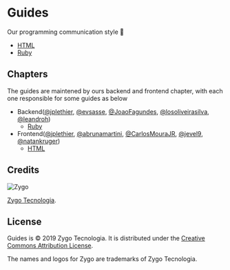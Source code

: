 Guides
======

Our programming communication style 🐜

* [HTML](./style/html)
* [Ruby](./style/ruby)

Chapters
-------

The guides are maintened by ours backend and frontend chapter, with each one responsible for some guides as below

* Backend([@jplethier](https://github.com/jplethier), [@evsasse](https://github.com/orgs/zygotecnologia/people/evsasse), [@JoaoFagundes](https://github.com/orgs/zygotecnologia/people/JoaoFagundes), [@losoliveirasilva](https://github.com/orgs/zygotecnologia/people/losoliveirasilva), [@leandroh](https://github.com/orgs/zygotecnologia/people/leandroh))
  * [Ruby](./style/ruby)
* Frontend([@jplethier](https://github.com/jplethier), [@abrunamartini](https://github.com/orgs/zygotecnologia/people/abrunamartini), [@CarlosMouraJR](https://github.com/orgs/zygotecnologia/people/CarlosMouraJR), [@jevel9](https://github.com/orgs/zygotecnologia/people/jevel9), [@natankruger](https://github.com/orgs/zygotecnologia/people/natankruger))
  * [HTML](./style/html)

Credits
-------

![Zygo](https://v.fastcdn.co/t/a849570b/f5766d1d/1569515960-40045796-118x72-logo.png)

[Zygo Tecnologia](http://zygotecnologia.com).

License
-------

Guides is © 2019 Zygo Tecnologia. It is distributed under the [Creative Commons
Attribution License](https://creativecommons.org/licenses/by/4.0/).

The names and logos for Zygo are trademarks of Zygo Tecnologia.
